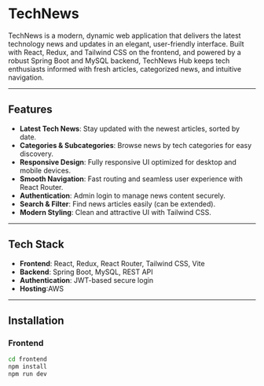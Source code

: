# TechNews

TechNews is a modern, dynamic web application that delivers the latest technology news and updates in an elegant, user-friendly interface. Built with React, Redux, and Tailwind CSS on the frontend, and powered by a robust Spring Boot and MySQL backend, TechNews Hub keeps tech enthusiasts informed with fresh articles, categorized news, and intuitive navigation.

---

## Features

- **Latest Tech News**: Stay updated with the newest articles, sorted by date.
- **Categories & Subcategories**: Browse news by tech categories for easy discovery.
- **Responsive Design**: Fully responsive UI optimized for desktop and mobile devices.
- **Smooth Navigation**: Fast routing and seamless user experience with React Router.
- **Authentication**: Admin login to manage news content securely.
- **Search & Filter**: Find news articles easily (can be extended).
- **Modern Styling**: Clean and attractive UI with Tailwind CSS.

---

## Tech Stack

- **Frontend**: React, Redux, React Router, Tailwind CSS, Vite
- **Backend**: Spring Boot, MySQL, REST API
- **Authentication**: JWT-based secure login
- **Hosting**:AWS

---

## Installation

### Frontend

```bash
cd frontend
npm install
npm run dev
